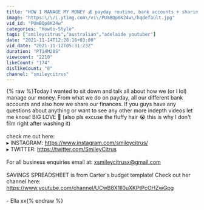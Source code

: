 ```yaml
---
title: "HOW I MANAGE MY MONEY 💰 payday routine, bank accounts + sharing finances"
image: "https:\/\/i.ytimg.com\/vi\/PUmBQp8K24w\/hqdefault.jpg"
vid_id: "PUmBQp8K24w"
categories: "Howto-Style"
tags: ["smileycitrus","australian","adelaide youtuber"]
date: "2021-11-14T12:28:16+03:00"
vid_date: "2021-11-12T05:31:23Z"
duration: "PT14M20S"
viewcount: "2210"
likeCount: "174"
dislikeCount: "0"
channel: "smileycitrus"
---
```

{% raw %}Today I wanted to sit down and talk all about how we (or I lol) manage our money. From what we do on payday, all our different bank accounts and also how we share our finances. If you guys have any questions about anything or want to see any other more indepth videos let me know! BIG LOVE 🥰  (also pls excuse the fluffy hair 😭 this is why I don't film right after washing it)<br /><br />check me out here:<br />▸ INSTAGRAM: <a rel="nofollow" target="blank" href="https://www.instagram.com/smileycitrus/">https://www.instagram.com/smileycitrus/</a><br />▸ TWITTER: <a rel="nofollow" target="blank" href="https://twitter.com/SmileyCitrus">https://twitter.com/SmileyCitrus</a><br /><br />For all business enquiries email at: xsmileycitrusx@gmail.com<br /><br />SAVINGS SPREADSHEET is from Carter's budget template! Check out her channel here: <a rel="nofollow" target="blank" href="https://www.youtube.com/channel/UCwB8X1ll0uXKPtPcOHZwGpg">https://www.youtube.com/channel/UCwB8X1ll0uXKPtPcOHZwGpg</a><br /><br />- Ella xx{% endraw %}
